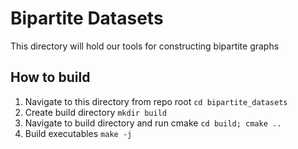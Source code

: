 # Bipartite Datasets

This directory will hold our tools for constructing bipartite graphs

## How to build
1. Navigate to this directory from repo root `cd bipartite_datasets`
2. Create build directory `mkdir build`
3. Navigate to build directory and run cmake `cd build; cmake ..`
4. Build executables `make -j`
